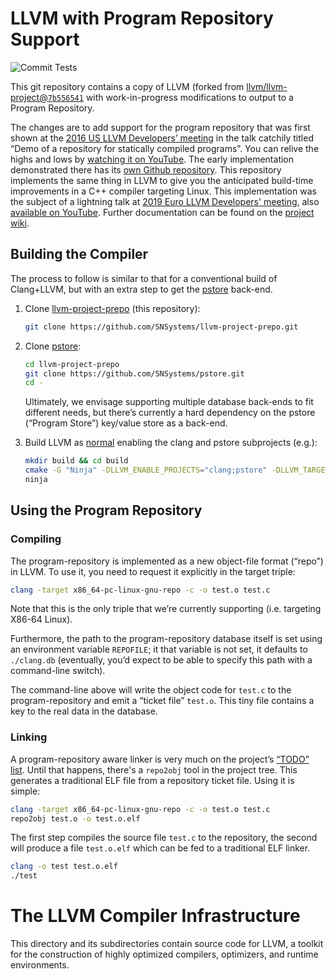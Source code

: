 # LLVM with Program Repository Support

![Commit Tests](https://github.com/SNSystems/llvm-project-prepo/workflows/Commit%20Tests/badge.svg)

This git repository contains a copy of LLVM (forked from [llvm/llvm-project@`7b556541`](https://github.com/llvm/llvm-project/commit/7b5565418f4d6e113ba805dad40d471d23bca6f6) with work-in-progress modifications to output to a Program Repository.

The changes are to add support for the program repository that was first shown at the [2016 US LLVM Developers’ meeting](https://llvm.org/devmtg/2016-11/) in the talk catchily titled “Demo of a repository for statically compiled programs”. You can relive the highs and lows by [watching it on YouTube](https://youtu.be/-pL94rqyQ6c). The early implementation demonstrated there has its [own Github repository](https://github.com/SNSystems/Toy-tools). This repository implements the same thing in LLVM to give you the anticipated build-time improvements in a C++ compiler targeting Linux. This implementation was the subject of a lightning talk at [2019 Euro LLVM Developers' meeting](https://llvm.org/devmtg/2019-04/), also [available on YouTube](https://youtu.be/mlQyEBDnDJE). Further documentation can be found on the [project wiki](https://github.com/SNSystems/llvm-project-prepo/wiki).

## Building the Compiler

The process to follow is similar to that for a conventional build of Clang+LLVM, but with an extra step to get the [pstore](https://github.com/SNSystems/pstore) back-end.

1. Clone [llvm-project-prepo](https://github.com/SNSystems/llvm-project-prepo.git) (this repository):

    ~~~bash
    git clone https://github.com/SNSystems/llvm-project-prepo.git
    ~~~

1. Clone [pstore](https://github.com/SNSystems/pstore):

    ~~~bash
    cd llvm-project-prepo
    git clone https://github.com/SNSystems/pstore.git
    cd -
    ~~~

   Ultimately, we envisage supporting multiple database back-ends to fit different needs, but there’s currently a hard dependency on the pstore (“Program Store”) key/value store as a back-end.


1. Build LLVM as [normal](https://llvm.org/docs/CMake.html) enabling the clang and pstore subprojects (e.g.):

   ~~~bash
   mkdir build && cd build
   cmake -G "Ninja" -DLLVM_ENABLE_PROJECTS="clang;pstore" -DLLVM_TARGETS_TO_BUILD=X86 -DLLVM_TOOL_CLANG_TOOLS_EXTRA_BUILD=OFF ../llvm
   ninja
   ~~~

## Using the Program Repository

### Compiling
The program-repository is implemented as a new object-file format (“repo”) in LLVM. To use it, you need to request it explicitly in the target triple:

~~~bash
clang -target x86_64-pc-linux-gnu-repo -c -o test.o test.c
~~~

Note that this is the only triple that we’re currently supporting (i.e. targeting X86-64 Linux).

Furthermore, the path to the program-repository database itself is set using an environment variable `REPOFILE`; it that variable is not set, it defaults to `./clang.db` (eventually, you’d expect to be able to specify this path with a command-line switch).

The command-line above will write the object code for `test.c` to the program-repository and emit a “ticket file” `test.o`. This tiny file contains a key to the real data in the database.

### Linking
A program-repository aware linker is very much on the project’s [“TODO” list](wiki/Limitations#missing-features). Until that happens, there's a `repo2obj` tool in the project tree. This generates a traditional ELF file from a repository ticket file. Using it is simple:

~~~bash
clang -target x86_64-pc-linux-gnu-repo -c -o test.o test.c
repo2obj test.o -o test.o.elf
~~~

The first step compiles the source file `test.c` to the repository, the second will produce a file `test.o.elf` which can be fed to a traditional ELF linker.

~~~bash
clang -o test test.o.elf
./test
~~~

# The LLVM Compiler Infrastructure

This directory and its subdirectories contain source code for LLVM,
a toolkit for the construction of highly optimized compilers,
optimizers, and runtime environments.
